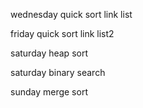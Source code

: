 wednesday
quick sort link list

friday
quick sort link list2

saturday
heap sort

saturday
binary search

sunday
merge sort
